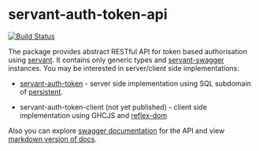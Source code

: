 # servant-auth-token-api

[![Build Status](https://travis-ci.org/NCrashed/servant-auth-token-api.svg?branch=master)](https://travis-ci.org/NCrashed/servant-auth-token-api)

The package provides abstract RESTful API for token based authorisation using [servant](http://haskell-servant.readthedocs.io/en/stable/). It contains only generic types and [servant-swagger](https://hackage.haskell.org/package/servant-swagger) instances. You may be interested in server/client side implementations:

- [servant-auth-token](https://github.com/NCrashed/servant-auth-token) - server side implementation using SQL subdomain of [persistent](http://hackage.haskell.org/package/persistent).

- servant-auth-token-client (not yet published) - client side implementation using GHCJS and [reflex-dom](https://hackage.haskell.org/package/reflex-dom)

Also you can explore [swagger documentation](https://ncrashed.github.io/servant-auth-token-api/swagger-ui) for the API and view [markdown version of docs](https://github.com/NCrashed/servant-auth-token-api/blob/gh-pages/docs.markdown).